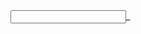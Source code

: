 <link rel="stylesheet" href="css/scrollnumber.css">
<script src="https://ajax.googleapis.com/ajax/libs/jquery/3.6.0/jquery.min.js"></script>
<script type="text/javascript" src="js/scrollnumber.js"></script>
<input type="text" class="scrollnumber">_
<script>
  $('input.scrollnumber').scrollnumber();
</script>
